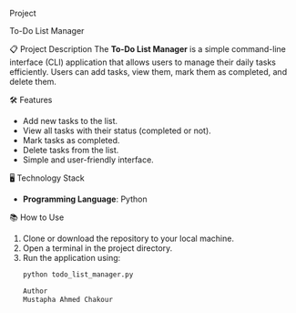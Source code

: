  Project

To-Do List Manager

 📋 Project Description
The **To-Do List Manager** is a simple command-line interface (CLI) application that allows users to manage their daily tasks efficiently. Users can add tasks, view them, mark them as completed, and delete them.

 🛠 Features
- Add new tasks to the list.
- View all tasks with their status (completed or not).
- Mark tasks as completed.
- Delete tasks from the list.
- Simple and user-friendly interface.

 🖥️ Technology Stack
- **Programming Language**: Python

 📚 How to Use
1. Clone or download the repository to your local machine.
2. Open a terminal in the project directory.
3. Run the application using:
   ```bash
   python todo_list_manager.py

   Author
   Mustapha Ahmed Chakour
